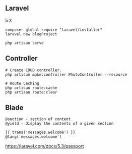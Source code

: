 Laravel
-
5.3

````
composer global require "laravel/installer" 
laravel new blogProject
````
````
php artisan serve
````

## Controller

````
# Create CRUD controller.
php artisan make:controller PhotoController --resource

# Route Caching
php artisan route:cache
php artisan route:clear
````

## Blade

````blade
@section - section of content
@yield - display the contents of a given section

{{ trans('messages.welcome') }}
@lang('messages.welcome')
````

https://laravel.com/docs/5.3/passport
